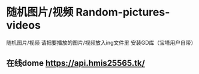 # 随机图片/视频  Random-pictures-videos
随机图片/视频
请把要播放的图片/视频放入ing文件里
安装GD库（宝塔用户自带）
## 在线dome https://api.hmis25565.tk/
